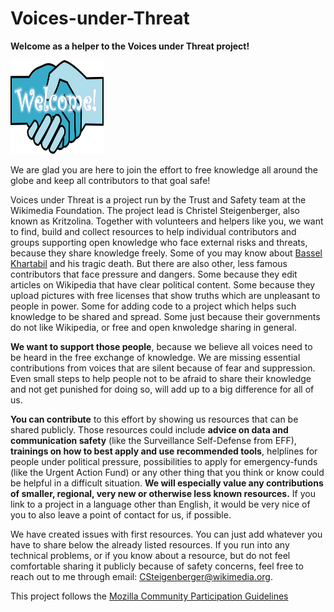 # Voices-under-Threat
**Welcome as a helper to the Voices under Threat project!** 

<img src="Wikipedia_welcome_committee_topicon_graphic.PNG" width="150" height="150">

We are glad you are here to join the effort to free knowledge all around the globe and keep all contributors to that goal safe!
 
Voices under Threat is a project run by the Trust and Safety team at the Wikimedia Foundation. The project lead is Christel Steigenberger, also known as Kritzolina. Together with volunteers and helpers like you, we want to find, build and collect resources to help individual contributors and groups supporting open knowledge who face external risks and threats, because they share knowledge freely. Some of you may know about [Bassel Khartabil](https://en.wikipedia.org/wiki/Bassel_Khartabil) and his tragic death. But there are also other, less famous contributors that face pressure and dangers. Some because they edit articles on Wikipedia that have clear political content. Some because they upload pictures with free licenses that show truths which are unpleasant to people in power. Some for adding code to a project which helps such knowledge to be shared and spread. Some just because their governments do not like Wikipedia, or free and open knwoledge sharing in general.    
 
**We want to support those people**, because we believe all voices need to be heard in the free exchange of knowledge. We are missing essential contributions from voices that are silent because of fear and suppression. Even small steps to help people not to be afraid to share their knowledge and not get punished for doing so, will add up to a big difference for all of us.
 
**You can contribute** to this effort by showing us resources that can be shared publicly. Those resources could include **advice on data and communication safety** (like the Surveillance Self-Defense from EFF), **trainings on how to best apply and use recommended tools**, helplines for people under political pressure, possibilities to apply for emergency-funds (like the Urgent Action Fund) or any other thing that you think or know could be helpful in a difficult situation. **We will especially value any contributions of smaller, regional, very new or otherwise less known resources.** If you link to a project in a language other than English, it would be very nice of you to also leave a point of contact for us, if possible. 
 
We have created issues with first resources. You can just add whatever you have to share below the already listed resources. If you run into any technical problems, or if you know about a resource, but do not feel comfortable sharing it publicly because of safety concerns, feel free to reach out to me through email: CSteigenberger@wikimedia.org.

This project follows the [Mozilla Community Participation Guidelines](https://www.mozilla.org/en-US/about/governance/policies/participation/ "Mozilla Community Participation Guidelines")
